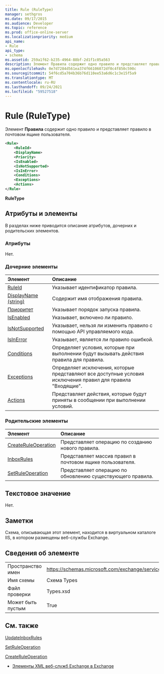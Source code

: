 ```yaml
---
title: Rule (RuleType)
manager: sethgros
ms.date: 09/17/2015
ms.audience: Developer
ms.topic: reference
ms.prod: office-online-server
ms.localizationpriority: medium
api_name:
- Rule
api_type:
- schema
ms.assetid: 259a1f62-b235-4964-88bf-2d1f1c05a563
description: Элемент Правила содержит одно правило и представляет правило в почтовом ящике пользователя.
ms.openlocfilehash: 0e7d7284d561ea374f66106072df0c4f850c590c
ms.sourcegitcommit: 54f6cd5a704b36b76d110ee53a6d6c1c3e15f5a9
ms.translationtype: MT
ms.contentlocale: ru-RU
ms.lasthandoff: 09/24/2021
ms.locfileid: "59527518"
---
```

# <a name="rule-ruletype"></a>Rule (RuleType)

Элемент **Правила** содержит одно правило и представляет правило в почтовом ящике пользователя. 
  
```XML
<Rule>
    <RuleId>
    <DisplayName>
    <Priority>
    <IsEnabled>
    <IsNotSupported>
    <IsInError>
    <Conditions>
    <Exceptions>
    <Actions>
</Rule>
```

 **RuleType**
## <a name="attributes-and-elements"></a>Атрибуты и элементы

В разделах ниже приводится описание атрибутов, дочерних и родительских элементов.
  
### <a name="attributes"></a>Атрибуты

Нет.
  
### <a name="child-elements"></a>Дочерние элементы

|**Элемент**|**Описание**|
|:-----|:-----|
|[RuleId](ruleid.md) <br/> |Указывает идентификатор правила.  <br/> |
|[DisplayName (string)](displayname-string.md) <br/> |Содержит имя отображения правила.  <br/> |
|[Приоритет](priority.md) <br/> |Указывает порядок запуска правила.  <br/> |
|[IsEnabled](isenabled.md) <br/> |Указывает, включено ли правило.  <br/> |
|[IsNotSupported](isnotsupported.md) <br/> |Указывает, нельзя ли изменить правило с помощью API управляемого кода.  <br/> |
|[IsInError](isinerror.md) <br/> |Указывает, является ли правило ошибкой.  <br/> |
|[Conditions](conditions.md) <br/> |Определяет условия, которые при выполнении будут вызывать действия правила для правила.  <br/> |
|[Exceptions](exceptions.md) <br/> |Определяет исключения, которые представляют все доступные условия исключения правил для правила "Входящие".  <br/> |
|[Actions](actions.md) <br/> |Представляет действия, которые будут приняты в сообщении при выполнении условий.  <br/> |
   
### <a name="parent-elements"></a>Родительские элементы

|**Элемент**|**Описание**|
|:-----|:-----|
|[CreateRuleOperation](createruleoperation.md) <br/> |Представляет операцию по созданию нового правила.  <br/> |
|[InboxRules](inboxrules.md) <br/> |Представляет массив правил в почтовом ящике пользователя.  <br/> |
|[SetRuleOperation](setruleoperation.md) <br/> |Представляет операцию по обновлению существующего правила.  <br/> |
   
## <a name="text-value"></a>Текстовое значение

Нет.
  
## <a name="remarks"></a>Заметки

Схема, описывающая этот элемент, находится в виртуальном каталоге IIS, в котором размещены веб-службы Exchange.
  
## <a name="element-information"></a>Сведения об элементе

|||
|:-----|:-----|
|Пространство имен  <br/> |https://schemas.microsoft.com/exchange/services/2006/types  <br/> |
|Имя схемы  <br/> |Схема Types  <br/> |
|Файл проверки  <br/> |Types.xsd  <br/> |
|Может быть пустым  <br/> |True  <br/> |
   
## <a name="see-also"></a>См. также



[UpdateInboxRules](updateinboxrules.md)
  
[SetRuleOperation](setruleoperation.md)
  
[CreateRuleOperation](createruleoperation.md)


- [Элементы XML веб-служб Exchange в Exchange](ews-xml-elements-in-exchange.md)

